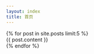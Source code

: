 ```yaml
---
layout: index
title: 首页
---
```


{% for post in site.posts limit:5 %}   
	{{ post.content }}      
{% endfor %}